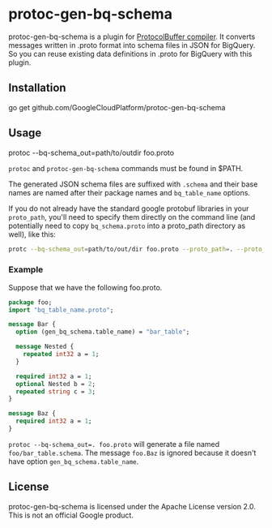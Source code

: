 # protoc-gen-bq-schema


protoc-gen-bq-schema is a plugin for [ProtocolBuffer compiler](https://github.com/google/protobuf).
It converts messages written in .proto format into schema files in JSON for BigQuery.
So you can reuse existing data definitions in .proto for BigQuery with this plugin.

## Installation
 go get github.com/GoogleCloudPlatform/protoc-gen-bq-schema

## Usage
 protoc --bq-schema\_out=path/to/outdir foo.proto

`protoc` and `protoc-gen-bq-schema` commands must be found in $PATH.

The generated JSON schema files are suffixed with `.schema` and their base names are named
after their package names and `bq_table_name` options.

If you do not already have the standard google protobuf libraries in your `proto_path`, you'll need to specify them directly on the command line (and potentially need to copy `bq_schema.proto` into a proto_path directory as well), like this:

```sh
protc --bq-schema_out=path/to/out/dir foo.proto --proto_path=. --proto_path=<path_to_google_proto_folder>/src
```

### Example
Suppose that we have the following foo.proto.

```protobuf
package foo;
import "bq_table_name.proto";

message Bar {
  option (gen_bq_schema.table_name) = "bar_table";

  message Nested {
    repeated int32 a = 1;
  }

  required int32 a = 1;
  optional Nested b = 2;
  repeated string c = 3;
}

message Baz {
  required int32 a = 1;
}
```

`protoc --bq-schema_out=. foo.proto` will generate a file named `foo/bar_table.schema`.
The message `foo.Baz` is ignored because it doesn't have option `gen_bq_schema.table_name`.

## License

protoc-gen-bq-schema is licensed under the Apache License version 2.0.
This is not an official Google product.
